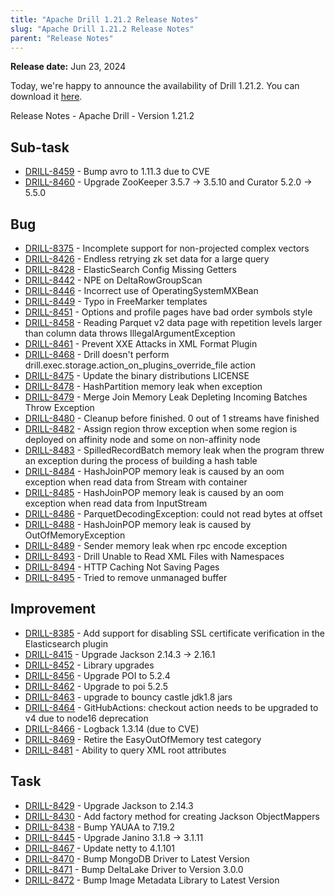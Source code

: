 ```yaml
---
title: "Apache Drill 1.21.2 Release Notes"
slug: "Apache Drill 1.21.2 Release Notes"
parent: "Release Notes"
---
```


**Release date:**  Jun 23, 2024

Today, we're happy to announce the availability of Drill 1.21.2. You can download it [here](https://drill.apache.org/download/).


Release Notes - Apache Drill - Version 1.21.2

## Sub-task
* [DRILL-8459](https://issues.apache.org/jira/DRILL-8459) - Bump avro to 1.11.3 due to CVE
* [DRILL-8460](https://issues.apache.org/jira/DRILL-8460) - Upgrade ZooKeeper 3.5.7 → 3.5.10 and Curator 5.2.0 → 5.5.0

## Bug
* [DRILL-8375](https://issues.apache.org/jira/DRILL-8375) - Incomplete support for non-projected complex vectors
* [DRILL-8426](https://issues.apache.org/jira/DRILL-8426) - Endless retrying zk set data for a large query
* [DRILL-8428](https://issues.apache.org/jira/DRILL-8428) - ElasticSearch Config Missing Getters
* [DRILL-8442](https://issues.apache.org/jira/DRILL-8442) - NPE on DeltaRowGroupScan
* [DRILL-8446](https://issues.apache.org/jira/DRILL-8446) - Incorrect use of OperatingSystemMXBean
* [DRILL-8449](https://issues.apache.org/jira/DRILL-8449) - Typo in FreeMarker templates
* [DRILL-8451](https://issues.apache.org/jira/DRILL-8451) - Options and profile pages have bad order symbols style
* [DRILL-8458](https://issues.apache.org/jira/DRILL-8458) - Reading Parquet v2 data page with repetition levels larger than column data throws IllegalArgumentException
* [DRILL-8461](https://issues.apache.org/jira/DRILL-8461) - Prevent XXE Attacks in XML Format Plugin
* [DRILL-8468](https://issues.apache.org/jira/DRILL-8468) - Drill doesn't perform drill.exec.storage.action_on_plugins_override_file action
* [DRILL-8475](https://issues.apache.org/jira/DRILL-8475) - Update the binary distributions LICENSE
* [DRILL-8478](https://issues.apache.org/jira/DRILL-8478) - HashPartition memory leak when  exception
* [DRILL-8479](https://issues.apache.org/jira/DRILL-8479) - Merge Join Memory Leak Depleting Incoming Batches Throw Exception
* [DRILL-8480](https://issues.apache.org/jira/DRILL-8480) - Cleanup before finished. 0 out of 1 streams have finished
* [DRILL-8482](https://issues.apache.org/jira/DRILL-8482) - Assign region throw exception when some region is deployed on affinity node and some on non-affinity node
* [DRILL-8483](https://issues.apache.org/jira/DRILL-8483) - SpilledRecordBatch memory leak when the program threw an exception during the process of building a hash table
* [DRILL-8484](https://issues.apache.org/jira/DRILL-8484) - HashJoinPOP memory leak is caused by  an oom exception when read data from Stream with container
* [DRILL-8485](https://issues.apache.org/jira/DRILL-8485) - HashJoinPOP memory leak is caused by an oom exception when read data from InputStream
* [DRILL-8486](https://issues.apache.org/jira/DRILL-8486) - ParquetDecodingException: could not read bytes at offset
* [DRILL-8488](https://issues.apache.org/jira/DRILL-8488) - HashJoinPOP memory leak is caused by  OutOfMemoryException
* [DRILL-8489](https://issues.apache.org/jira/DRILL-8489) - Sender memory leak when rpc encode exception
* [DRILL-8493](https://issues.apache.org/jira/DRILL-8493) - Drill Unable to Read XML Files with Namespaces
* [DRILL-8494](https://issues.apache.org/jira/DRILL-8494) - HTTP Caching Not Saving Pages
* [DRILL-8495](https://issues.apache.org/jira/DRILL-8495) - Tried to remove unmanaged buffer

## Improvement
* [DRILL-8385](https://issues.apache.org/jira/DRILL-8385) - Add support for disabling SSL certificate verification in the Elasticsearch plugin
* [DRILL-8415](https://issues.apache.org/jira/DRILL-8415) - Upgrade Jackson 2.14.3 → 2.16.1
* [DRILL-8452](https://issues.apache.org/jira/DRILL-8452) - Library upgrades
* [DRILL-8456](https://issues.apache.org/jira/DRILL-8456) - Upgrade POI to 5.2.4
* [DRILL-8462](https://issues.apache.org/jira/DRILL-8462) - Upgrade to poi 5.2.5
* [DRILL-8463](https://issues.apache.org/jira/DRILL-8463) - upgrade to bouncy castle jdk1.8 jars
* [DRILL-8464](https://issues.apache.org/jira/DRILL-8464) - GitHubActions: checkout action needs to be upgraded to v4 due to node16 deprecation
* [DRILL-8466](https://issues.apache.org/jira/DRILL-8466) - Logback 1.3.14 (due to CVE)
* [DRILL-8469](https://issues.apache.org/jira/DRILL-8469) - Retire the EasyOutOfMemory test category
* [DRILL-8481](https://issues.apache.org/jira/DRILL-8481) - Ability to query XML root attributes

## Task
* [DRILL-8429](https://issues.apache.org/jira/DRILL-8429) - Upgrade Jackson to 2.14.3
* [DRILL-8430](https://issues.apache.org/jira/DRILL-8430) - Add factory method for creating Jackson ObjectMappers
* [DRILL-8438](https://issues.apache.org/jira/DRILL-8438) - Bump YAUAA to 7.19.2
* [DRILL-8445](https://issues.apache.org/jira/DRILL-8445) - Upgrade Janino 3.1.8 → 3.1.11
* [DRILL-8467](https://issues.apache.org/jira/DRILL-8467) - Update netty to 4.1.101
* [DRILL-8470](https://issues.apache.org/jira/DRILL-8470) - Bump MongoDB Driver to Latest Version
* [DRILL-8471](https://issues.apache.org/jira/DRILL-8471) - Bump DeltaLake Driver to Version 3.0.0
* [DRILL-8472](https://issues.apache.org/jira/DRILL-8472) - Bump Image Metadata Library to Latest Version

